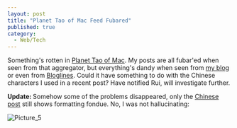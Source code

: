 ```yaml
---
layout: post
title: "Planet Tao of Mac Feed Fubared"
published: true
category:
  - Web/Tech
---
```

<p>Something's rotten in <a href="http://planet.taoofmac.com/">Planet Tao of Mac</a>. My posts are all fubar'ed when seen from that aggregator, but everything's dandy when seen from <a href="http://olifante.blogs.com/covil">my blog</a> or even from <a href="http://bloglines.com/preview?siteid=73581">Bloglines</a>. Could it have something to do with the Chinese characters I used in a recent post? Have notified Rui, will investigate further.</p>

<p><strong>Update: </strong>Somehow some of the problems disappeared, only the <a href="http://olifante.blogs.com/covil/2006/03/polyphonic_char.html">Chinese post</a> still shows formatting fondue. No, I was not hallucinating:</p>

<p><img border="0" alt="Picture_5" title="Picture_5" src="http://olifante.blogs.com/photos/uncategorized/picture_5.png" />
</p>

